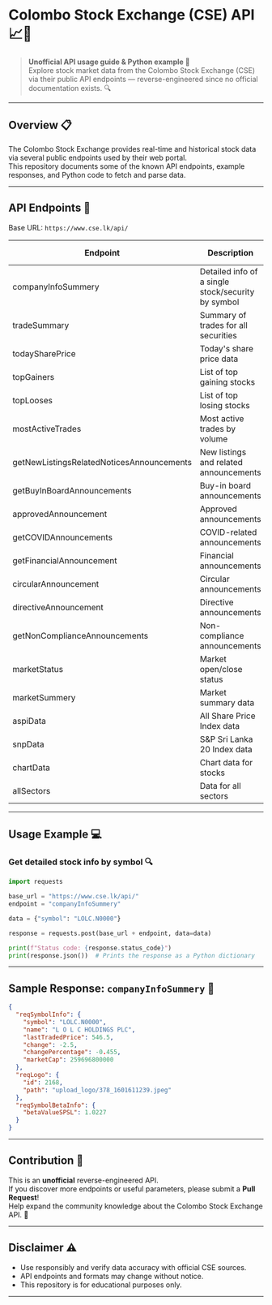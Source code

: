 
# Colombo Stock Exchange (CSE) API 📈🏢

> **Unofficial API usage guide & Python example 🐍**  
> Explore stock market data from the Colombo Stock Exchange (CSE) via their public API endpoints — reverse-engineered since no official documentation exists. 🔍

---

## Overview 📋

The Colombo Stock Exchange provides real-time and historical stock data via several public endpoints used by their web portal.  
This repository documents some of the known API endpoints, example responses, and Python code to fetch and parse data.

---

## API Endpoints 🔗

Base URL: `https://www.cse.lk/api/`

| Endpoint                                | Description                                 | HTTP Method |
|---------------------------------------|---------------------------------------------|-------------|
| companyInfoSummery                    | Detailed info of a single stock/security by symbol | POST        |
| tradeSummary                         | Summary of trades for all securities         | POST        |
| todaySharePrice                     | Today's share price data                      | POST        |
| topGainers                         | List of top gaining stocks                    | POST        |
| topLooses                          | List of top losing stocks                     | POST        |
| mostActiveTrades                   | Most active trades by volume                  | POST        |
| getNewListingsRelatedNoticesAnnouncements | New listings and related announcements    | POST        |
| getBuyInBoardAnnouncements          | Buy-in board announcements                    | POST        |
| approvedAnnouncement                | Approved announcements                         | POST        |
| getCOVIDAnnouncements               | COVID-related announcements                   | POST        |
| getFinancialAnnouncement            | Financial announcements                        | POST        |
| circularAnnouncement                | Circular announcements                         | POST        |
| directiveAnnouncement               | Directive announcements                        | POST        |
| getNonComplianceAnnouncements       | Non-compliance announcements                   | POST        |
| marketStatus                       | Market open/close status                       | POST        |
| marketSummery                      | Market summary data                            | POST        |
| aspiData                          | All Share Price Index data                     | POST        |
| snpData                           | S&P Sri Lanka 20 Index data                    | POST        |
| chartData                         | Chart data for stocks                           | POST        |
| allSectors                        | Data for all sectors                            | POST        |

---

## Usage Example 💻

### Get detailed stock info by symbol 🔍

```python
import requests

base_url = "https://www.cse.lk/api/"
endpoint = "companyInfoSummery"

data = {"symbol": "LOLC.N0000"}

response = requests.post(base_url + endpoint, data=data)

print(f"Status code: {response.status_code}")
print(response.json())  # Prints the response as a Python dictionary
```

---

## Sample Response: `companyInfoSummery` 📝

```json
{
  "reqSymbolInfo": {
    "symbol": "LOLC.N0000",
    "name": "L O L C HOLDINGS PLC",
    "lastTradedPrice": 546.5,
    "change": -2.5,
    "changePercentage": -0.455,
    "marketCap": 259696800000
  },
  "reqLogo": {
    "id": 2168,
    "path": "upload_logo/378_1601611239.jpeg"
  },
  "reqSymbolBetaInfo": {
    "betaValueSPSL": 1.0227
  }
}
```

---

## Contribution 🤝

This is an **unofficial** reverse-engineered API.  
If you discover more endpoints or useful parameters, please submit a **Pull Request**!  
Help expand the community knowledge about the Colombo Stock Exchange API. 🚀

---

## Disclaimer ⚠️

* Use responsibly and verify data accuracy with official CSE sources.  
* API endpoints and formats may change without notice.  
* This repository is for educational purposes only.

---
